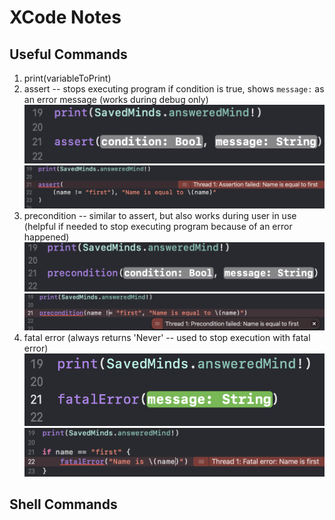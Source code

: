 # XCode Notes

## Useful Commands

1. print(variableToPrint)
2. assert -- stops executing program if condition is true, shows `message:` as an error message (works during debug only)
![assertion](./Images/assert-1.png)
![assert-example](./Images/assert-example.png)
3. precondition -- similar to assert, but also works during user in use (helpful if needed to stop executing program because of an error happened)
![precondition syntax](./Images/precondition-syntax.png)
![precondition example](./Images/precondition-example.png)
4. fatal error (always returns 'Never' -- used to stop execution with fatal error)
![fatal error syntax](./Images/fatalerror-syntax.png)
![fatal error example](./Images/fatalerror-example.png)

## Shell Commands
